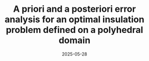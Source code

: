 ---
title: "A priori and a posteriori error analysis for an optimal insulation problem defined on a polyhedral domain"
collection: talks
type: "Talk"
permalink: /talks/2025-005-talk-28
venue: "Workshop Nonlinear Bending II"
date: 2025-05-28
location: "Freiburg, Germany"
status: "upcoming"
---  